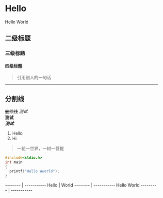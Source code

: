 # Hello
Hello World
## 二级标题
### 三级标题
#### 四级标题
> 引用别人的一句话
---
分割线
---
~~删除线~~
*测试*<br>
**测试**<br>
***测试***<br>
1. Hello
2. Hi
> 一花一世界，一树一菩提
```c
#include<stdio.h>
int main
{
  printf("Hello Wworld");
}
```

-------- | -----------
Hello | World
-------- | -----------
Hello World
--------- | -----------
